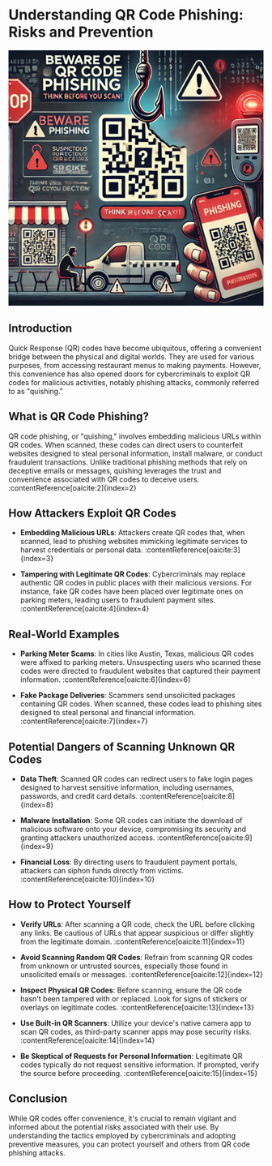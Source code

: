 # Understanding QR Code Phishing: Risks and Prevention

![QR Code Phishing Warning](43ef5fb2-a11d-4b5f-990a-41cfe144086a.webp)

## Introduction

Quick Response (QR) codes have become ubiquitous, offering a convenient bridge between the physical and digital worlds. They are used for various purposes, from accessing restaurant menus to making payments. However, this convenience has also opened doors for cybercriminals to exploit QR codes for malicious activities, notably phishing attacks, commonly referred to as "quishing."

## What is QR Code Phishing?

QR code phishing, or "quishing," involves embedding malicious URLs within QR codes. When scanned, these codes can direct users to counterfeit websites designed to steal personal information, install malware, or conduct fraudulent transactions. Unlike traditional phishing methods that rely on deceptive emails or messages, quishing leverages the trust and convenience associated with QR codes to deceive users. :contentReference[oaicite:2]{index=2}

## How Attackers Exploit QR Codes

- **Embedding Malicious URLs**: Attackers create QR codes that, when scanned, lead to phishing websites mimicking legitimate services to harvest credentials or personal data. :contentReference[oaicite:3]{index=3}

- **Tampering with Legitimate QR Codes**: Cybercriminals may replace authentic QR codes in public places with their malicious versions. For instance, fake QR codes have been placed over legitimate ones on parking meters, leading users to fraudulent payment sites. :contentReference[oaicite:4]{index=4}


## Real-World Examples

- **Parking Meter Scams**: In cities like Austin, Texas, malicious QR codes were affixed to parking meters. Unsuspecting users who scanned these codes were directed to fraudulent websites that captured their payment information. :contentReference[oaicite:6]{index=6}

- **Fake Package Deliveries**: Scammers send unsolicited packages containing QR codes. When scanned, these codes lead to phishing sites designed to steal personal and financial information. :contentReference[oaicite:7]{index=7}

## Potential Dangers of Scanning Unknown QR Codes

- **Data Theft**: Scanned QR codes can redirect users to fake login pages designed to harvest sensitive information, including usernames, passwords, and credit card details. :contentReference[oaicite:8]{index=8}

- **Malware Installation**: Some QR codes can initiate the download of malicious software onto your device, compromising its security and granting attackers unauthorized access. :contentReference[oaicite:9]{index=9}

- **Financial Loss**: By directing users to fraudulent payment portals, attackers can siphon funds directly from victims. :contentReference[oaicite:10]{index=10}

## How to Protect Yourself

- **Verify URLs**: After scanning a QR code, check the URL before clicking any links. Be cautious of URLs that appear suspicious or differ slightly from the legitimate domain. :contentReference[oaicite:11]{index=11}

- **Avoid Scanning Random QR Codes**: Refrain from scanning QR codes from unknown or untrusted sources, especially those found in unsolicited emails or messages. :contentReference[oaicite:12]{index=12}

- **Inspect Physical QR Codes**: Before scanning, ensure the QR code hasn't been tampered with or replaced. Look for signs of stickers or overlays on legitimate codes. :contentReference[oaicite:13]{index=13}

- **Use Built-in QR Scanners**: Utilize your device's native camera app to scan QR codes, as third-party scanner apps may pose security risks. :contentReference[oaicite:14]{index=14}

- **Be Skeptical of Requests for Personal Information**: Legitimate QR codes typically do not request sensitive information. If prompted, verify the source before proceeding. :contentReference[oaicite:15]{index=15}


## Conclusion

While QR codes offer convenience, it's crucial to remain vigilant and informed about the potential risks associated with their use. By understanding the tactics employed by cybercriminals and adopting preventive measures, you can protect yourself and others from QR code phishing attacks.
